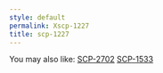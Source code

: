 ```yaml
---
style: default
permalink: Xscp-1227
title: scp-1227
---
```

You may also like:
[SCP-2702](http://scp-wiki.net/scp-2702)
[SCP-1533](http://scp-wiki.net/scp-1533)